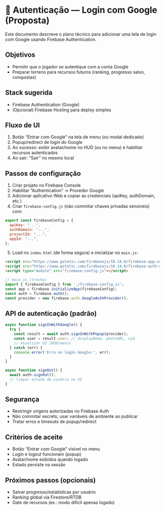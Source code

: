 # 🔐 Autenticação — Login com Google (Proposta)

Este documento descreve o plano técnico para adicionar uma tela de login com Google usando Firebase Authentication.

## Objetivos
- Permitir que o jogador se autentique com a conta Google
- Preparar terreno para recursos futuros (ranking, progresso salvo, conquistas)

## Stack sugerida
- Firebase Authentication (Google)
- (Opcional) Firebase Hosting para deploy simples

## Fluxo de UI
1. Botão “Entrar com Google” na tela de menu (ou modal dedicado)
2. Popup/redirect de login do Google
3. Ao sucesso: exibir avatar/nome no HUD (ou no menu) e habilitar recursos autenticados
4. Ao sair: “Sair” no mesmo local

## Passos de configuração
1. Criar projeto no Firebase Console
2. Habilitar “Authentication” → Provedor Google
3. Adicionar aplicativo Web e copiar as credenciais (apiKey, authDomain, etc.)
4. Criar `firebase-config.js` (não commitar chaves privadas sensíveis) com:
```js
export const firebaseConfig = {
  apiKey: "...",
  authDomain: "...",
  projectId: "...",
  appId: "...",
};
```
5. Load no `index.html` (de forma segura) e inicializar no `main.js`:
```html
<script src="https://www.gstatic.com/firebasejs/10.14.0/firebase-app-compat.js"></script>
<script src="https://www.gstatic.com/firebasejs/10.14.0/firebase-auth-compat.js"></script>
<script type="module" src="firebase-config.js"></script>
```
```js
// main.js (trecho)
import { firebaseConfig } from './firebase-config.js';
const app = firebase.initializeApp(firebaseConfig);
const auth = firebase.auth();
const provider = new firebase.auth.GoogleAuthProvider();
```

## API de autenticação (padrão)
```js
async function signInWithGoogle() {
  try {
    const result = await auth.signInWithPopup(provider);
    const user = result.user; // displayName, photoURL, uid
    // Atualizar UI (HUD/menu)
  } catch (err) {
    console.error('Erro no login Google:', err);
  }
}

async function signOut() {
  await auth.signOut();
  // limpar estado de usuário na UI
}
```

## Segurança
- Restringir origens autorizadas no Firebase Auth
- Não commitar secrets; usar variáveis de ambiente ao publicar
- Tratar erros e timeouts de popup/redirect

## Critérios de aceite
- Botão “Entrar com Google” visível no menu
- Login e logout funcionam (popup)
- Avatar/nome exibidos quando logado
- Estado persiste na sessão

## Próximos passos (opcionais)
- Salvar progresso/estatísticas por usuário
- Ranking global via Firestore/RTDB
- Gate de recursos (ex.: modo difícil apenas logado)
